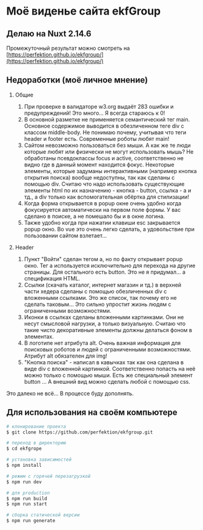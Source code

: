 # Моё виденье сайта ekfGroup

## Делаю на Nuxt 2.14.6

Промежуточный результат можно смотреть на [https://perfektion.github.io/ekfgroup/](https://perfektion.github.io/ekfgroup/)

## Недоработки (моё личное мнение)
1. Общие
    1. При проверке в валидаторе w3.org выдаёт 283 ошибки и предупреждений! Это много... Я всегда стараюсь к 0!
    2. В основной разметке не применяется семантический тег main. Основное содержимое выводится в обезличенном теге div с классом middle-body. Не понимаю почему, учитывая что теги header и footer есть. Современные роботы любят main!
    3. Сайтом невозможно пользоваться без мыши. А как же те люди которые любят или физически не могут использовать мышь? Не обработаны псевдоклассы focus и active, соответственно не видно где в данный момент находится фокус. Некоторые элементы, которые задуманы интерактивными (например кнопка открытия поиска) вообще недоступны, так как сделаны с помощью div. Считаю что надо использовать существующие элементы html по их назначению - кнопка - button, ссылка - a и тд., а div только как вспомогательная обёртка для стилизации!
    4. Когда форма открывается в popup окне очень удобно когда фокусируется автоматически на первом поле формы. У вас сделано в поиске, а не помешало бы и в окне логина.
    5. Также удобно когда при нажатии клавиши esc закрывается popup окно. Во vue это очень легко сделать, а удовольствие при пользовании сайтом взлетает...

2. Header
    1. Пункт "Войти" сделан тегом a, но по факту открывает popup окно. Тег a используется исключительно для перехода на другие страницы. Для остального есть button. Это не я придумал... а спецификация HTML.
    2. Ссылки (скачать каталог, интернет магазин и тд.) в верхней части хедера сделаны с помощью обезличенных div с вложенными ссылками. Это же список, так почему его не сделать таковым... Это сильно упростит жизнь людям с ограниченными возможностями.
    3. Иконки в ссылках сделаны вложенными картинками. Они не несут смысловой нагрузки, а только визуальную. Считаю что такие чисто декоративные элементы должны делаться фоном в элементах.
    4. В логотипе нет атрибута alt. Очень важная информация для поисковых роботов и людей с ограниченными возможностями. Атрибут alt обязателен для img!
    5. "Кнопка поиска" - написал в кавычках так как она сделана в виде div c вложенной картинкой. Соответственно попасть на неё можно только с помощью мыши. Есть же специальный элемент button ... А внешний вид можно сделать любой с помощью css.

Это далеко не всё... В процессе буду дополнять.

## Для использования на своём компьютере

```bash
# клонирование проекта
$ git clone https://github.com/perfektion/ekfgroup.git

# переход в директорию
$ cd ekfgrope

# установка зависимостей
$ npm install

# режим с горячей перезагрузкой
$ npm run dev

# для production
$ npm run build
$ npm run start

# сборка статической версии
$ npm run generate
```
